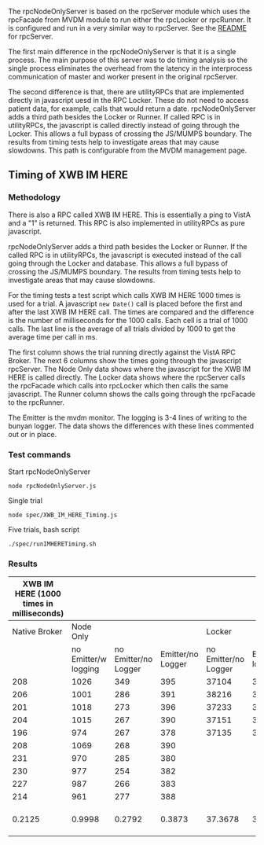 The rpcNodeOnlyServer is based on the rpcServer module which uses the rpcFacade from MVDM module to run either the rpcLocker or rpcRunner. It is configured and run in a very similar way to rpcServer. See the [README](https://github.com/vistadataproject/nodeVISTA/blob/master/rpcServer/README.md) for rpcServer.

The first main difference in the rpcNodeOnlyServer is that it is a single process. The main purpose of this server was to do timing analysis so the single process eliminates the overhead from the latency in the interprocess communication of master and worker present in the original rpcServer.

The second difference is that, there are utilityRPCs that are implemented directly in javascript uesd in the RPC Locker. These do not need to access patient data, for example, calls that would return a date. rpcNodeOnlyServer adds a third path besides the Locker or Runner. If called RPC is in utilityRPCs, the javascript is called directly instead of going through the Locker. This allows a full bypass of crossing the JS/MUMPS boundary. The results from timing tests help to investigate areas that may cause slowdowns. This path is configurable from the MVDM management page.


## Timing of XWB IM HERE
### Methodology 
There is also a RPC called XWB IM HERE. This is essentially a ping to VistA and a "1" is returned. This RPC is also implemented in utilityRPCs as pure javascript.

rpcNodeOnlyServer adds a third path besides the Locker or Runner. If the called RPC is in utilityRPCs, the javascript is executed instead of the call going through the Locker and database. This allows a full bypass of crossing the JS/MUMPS boundary. The results from timing tests help to investigate areas that may cause slowdowns.

For the timing tests a test script which calls XWB IM HERE 1000 times is used for a trial. A javascript `new Date()` call is placed before the first and after the last XWB IM HERE call. The times are compared and the difference is the number of milliseconds for the 1000 calls. Each cell is a trial of 1000 calls. The last line is the average of all trials divided by 1000 to get the average time per call in ms.

The first column shows the trial running directly against the VistA RPC Broker. The next 6 columns show the times going through the javascript rpcServer. The Node Only data shows where the javascript for the XWB IM HERE is called directly. The Locker data shows where the rpcServer calls the rpcFacade which calls into rpcLocker which then calls the same javascript. The Runner column shows the calls going through the rpcFacade to the rpcRunner. 

The Emitter is the mvdm monitor. The logging is 3-4 lines of writing to the bunyan logger. The data shows the differences with these lines commented out or in place.

### Test commands
Start rpcNodeOnlyServer
```
node rpcNodeOnlyServer.js
```
Single trial
```
node spec/XWB_IM_HERE_Timing.js
```
Five trials, bash script
```
./spec/runIMHERETiming.sh
```

### Results
| XWB IM HERE (1000 times in milliseconds) |                      |                      |                   |                      |                    |                     |                     |
|--------------------------|----------------------|----------------------|-------------------|----------------------|--------------------|---------------------|----------------------|
| Native Broker            | Node Only            |                      |                   | Locker               |                    | Runner                    |               |
|                          | no Emitter/w logging | no Emitter/no Logger | Emitter/no Logger | no Emitter/no Logger | Emitter/no logging | no Emitter/no Logger |                     |
| 208                      | 1026                 | 349                  | 395               | 37104                | 37346              | 872                  |                     |
| 206                      | 1001                 | 286                  | 391               | 38216                | 37355              | 791                  |                     |
| 201                      | 1018                 | 273                  | 396               | 37233                | 37490              | 784                  |                     |
| 204                      | 1015                 | 267                  | 390               | 37151                | 37976              | 772                  |                     |
| 196                      | 974                  | 267                  | 378               | 37135                | 37465              | 783                  |                     |
| 208                      | 1069                 | 268                  | 390               |                      |                    | 791                  |                     |
| 231                      | 970                  | 285                  | 380               |                      |                    | 805                  |                     |
| 230                      | 977                  | 254                  | 382               |                      |                    | 793                  |                     |
| 227                      | 987                  | 266                  | 383               |                      |                    | 783                  |                     |
| 214                      | 961                  | 277                  | 388               |                      |                    | 780                  |                     |
| 0.2125                   | 0.9998               | 0.2792               | 0.3873            | 37.3678              | 37.5264            | 0.7954               | average ms per call |
